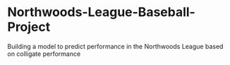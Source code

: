 # Northwoods-League-Baseball-Project
Building a model to predict performance in the Northwoods League based on colligate performance
